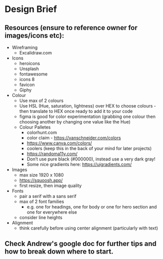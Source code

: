 # Design Brief

## Resources (ensure to reference owner for images/icons etc):
  - Wireframing
    - Excalidraw.com
  - Icons
    - heroicons
    - Unsplash
    - fontawesome
    - icons 8
    - favicon
    - Giphy
  - Colour  
    - Use max of 2 colours
    - Use HSL (Hue, saturation, lightness) over HEX to choose colours - then translate to HEX once ready to add it to your code
    - figma is good for color experimentation (grabbing one colour then choosing another by changing one value like the Hue)
    - Colour Palletes 
      - colorhunt.com
      - color claim - https://vanschneider.com/colors
      - https://www.canva.com/colors/
      - coolers (keep this in the back of your mind for later projects)
      - https://randoma11y.com/
      - Don’t use pure black (#000000), instead use a very dark gray! 
      - Some nice gradients here: https://uigradients.com/ 
  - Images
    - max size 1920 x 1080
    - https://squoosh.app/
    - first resize, then image quality
  - Fonts
    - pair a serif with a sans serif
    - max of 2 font families
      - e.g. one for headings, one for body or one for hero section and one for everywhere else
    - consider line heights
  - Alignment
    - think carefully before using center alignment (particularly with text)

## Check Andrew's google doc for further tips and how to break down where to start.